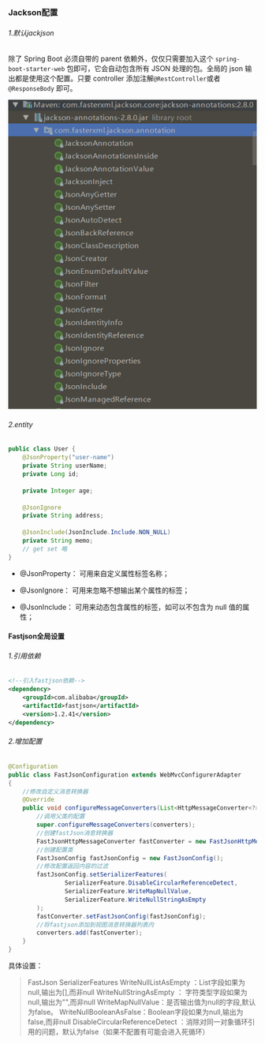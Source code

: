 ### Jackson配置

###### 1.默认jackjson

除了 Spring Boot 必须自带的 parent 依赖外，仅仅只需要加入这个 `spring-boot-starter-web` 包即可，它会自动包含所有 JSON 处理的包。全局的 json 输出都是使用这个配置。只要 controller 添加注解`@RestController`或者`@ResponseBody` 即可。

![jackson](assets/1557983539415.png)

###### 2.entity

```java
public class User {
    @JsonProperty("user-name")
    private String userName;
    private Long id;
    
    private Integer age;
    
    @JsonIgnore
    private String address;
    
    @JsonInclude(JsonInclude.Include.NON_NULL)
    private String memo;
    // get set 略
}
```

- @JsonProperty： 可用来自定义属性标签名称；


- @JsonIgnore： 可用来忽略不想输出某个属性的标签；


- @JsonInclude： 可用来动态包含属性的标签，如可以不包含为 null 值的属性；



#### Fastjson全局设置

###### 1.引用依赖

```xml
<!--引入fastjson依赖-->
<dependency>
    <groupId>com.alibaba</groupId>
    <artifactId>fastjson</artifactId>
    <version>1.2.41</version>
</dependency>
```

###### 2.增加配置

```java
@Configuration
public class FastJsonConfiguration extends WebMvcConfigurerAdapter
{
	//修改自定义消息转换器
    @Override
    public void configureMessageConverters(List<HttpMessageConverter<?>> converters) {
        //调用父类的配置
        super.configureMessageConverters(converters);
        //创建fastJson消息转换器
        FastJsonHttpMessageConverter fastConverter = new FastJsonHttpMessageConverter();
        //创建配置类
        FastJsonConfig fastJsonConfig = new FastJsonConfig();
        //修改配置返回内容的过滤
        fastJsonConfig.setSerializerFeatures(
                SerializerFeature.DisableCircularReferenceDetect,
                SerializerFeature.WriteMapNullValue,
                SerializerFeature.WriteNullStringAsEmpty
        );
        fastConverter.setFastJsonConfig(fastJsonConfig);
        //将fastjson添加到视图消息转换器列表内
        converters.add(fastConverter);
    }
}
```

具体设置：

> FastJson SerializerFeatures
> WriteNullListAsEmpty  ：List字段如果为null,输出为[],而非null
> WriteNullStringAsEmpty ： 字符类型字段如果为null,输出为"",而非null
> WriteMapNullValue：是否输出值为null的字段,默认为false。
> WriteNullBooleanAsFalse：Boolean字段如果为null,输出为false,而非null
> DisableCircularReferenceDetect ：消除对同一对象循环引用的问题，默认为false（如果不配置有可能会进入死循环）

